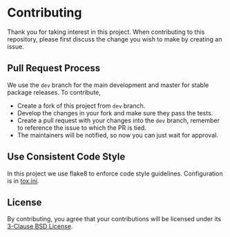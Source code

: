 # Contributing

Thank you for taking interest in this project. 
When contributing to this repository, please first discuss the change you wish to make by creating an issue.

## Pull Request Process

We use the `dev` branch for the main development and master for stable package releases.
To contribute,

- Create a fork of this project from `dev` branch.
- Develop the changes in your fork and make sure they pass the tests.
- Create a pull request with your changes into the `dev` branch, remember to reference the issue to which the PR is tied.
- The maintainers will be notified, so now you can just wait for approval.

## Use Consistent Code Style

In this project we use flake8 to enforce code style guidelines. Configuration is in [tox.ini](./tox.ini).

## License

By contributing, you agree that your contributions will be licensed under its [3-Clause BSD License](./LICENSE.txt).
